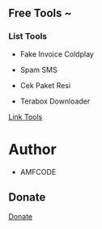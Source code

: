 ## Free Tools ~

### List Tools

- Fake Invoice Coldplay
+ Spam SMS
* Cek Paket Resi
- Terabox Downloader


[Link Tools](https://xiixi.site)

# Author
- AMFCODE

## Donate

[Donate](https://xiixi.site/donate.php)
